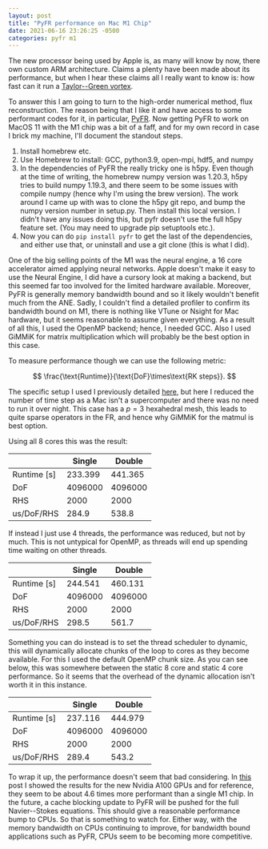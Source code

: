 ```yaml
---
layout: post
title: "PyFR performance on Mac M1 Chip"
date: 2021-06-16 23:26:25 -0500
categories: pyfr m1  
---
```


The new processor being used by Apple is, as many will know by now, there own
custom ARM architecture. Claims a plenty have been made about its performance,
but when I hear these claims all I really want to know is: how fast can it run a
[Taylor--Green vortex][tgv].

To answer this I am going to turn to the high-order numerical method, flux
reconstruction. The reason being that I like it and have access to some
performant codes for it, in particular, [PyFR][pyfr]. Now getting PyFR to work
on MacOS 11 with the M1 chip was a bit of a faff, and for my own record in case I
brick my machine, I'll document the standout steps.

1. Install homebrew etc.
1. Use Homebrew to install: GCC, python3.9, open-mpi, hdf5, and numpy
1. In the dependencies of PyFR the really tricky one is h5py. Even though at the
   time of writing, the homebrew numpy version was 1.20.3, h5py tries to build
   numpy 1.19.3, and there seem to be some issues with compile numpy (hence why
   I'm using the brew version). The work around I came up with was to clone the
   h5py git repo, and bump the numpy version number in setup.py. Then install
   this local version. I didn't have any issues doing this, but pyfr doesn't use
   the full h5py feature set. (You may need to upgrade pip setuptools etc.).
1. Now you can do `pip install pyfr` to get the last of the dependencies, and
   either use that, or uninstall and use a git clone (this is what I did).

One of the big selling points of the M1 was the neural engine, a 16 core
accelerator aimed applying neural networks. Apple doesn't make it easy to use
the Neural Engine, I did have a cursory look at making a backend, but this
seemed far too involved for the limited hardware available. Moreover, PyFR is
generally memory bandwidth bound and so it likely wouldn't benefit much from the
ANE. Sadly, I couldn't find a detailed profiler to confirm its bandwidth bound
on M1, there is nothing like VTune or Nsight for Mac hardware, but it seems
reasonable to assume given everything. As a result of all this, I used the
OpenMP backend; hence, I needed GCC. Also I used GiMMiK for matrix
multiplication which will probably be the best option in this case.

To measure performance though we can use the following metric:

$$
   \frac{\text{Runtime}}{\text{DoF}\times\text{RK steps}}.
$$

The specific setup I used I previously detailed [here][discourse], but here I
reduced the number of time step as a Mac isn't a supercomputer and there was no
need to run it over night. This case has a $p=3$ hexahedral mesh, this leads to
quite sparse operators in the FR, and hence why GiMMiK for the matmul is best
option.

Using all 8 cores this was the result:

|       | Single | Double | 
| ----------- | ----------- | ----------|
| Runtime [s]    | 233.399 | 441.365 |
| DoF   | 4096000 | 4096000 |
| RHS | 2000| 2000 |
| us/DoF/RHS | 284.9 | 538.8 |

If instead I just use 4 threads, the performance was reduced, but not by much.
This is not untypical for OpenMP, as threads will end up spending time waiting
on other threads.

|       | Single | Double | 
| ----------- | ----------- | ----------|
| Runtime [s]    | 244.541 | 460.131 |
| DoF   | 4096000 | 4096000 |
| RHS | 2000| 2000 |
| us/DoF/RHS | 298.5 | 561.7 |

Something you can do instead is to set the thread scheduler to dynamic, this
will dynamically allocate chunks of the loop to cores as they become available.
For this I used the default OpenMP chunk size. As you can see below, this was
somewhere between the static 8 core and static 4 core performance. So it seems
that the overhead of the dynamic allocation isn't worth it in this instance.


|       | Single | Double | 
| ----------- | ----------- | ----------|
| Runtime [s]    | 237.116 | 444.979 |
| DoF   | 4096000 | 4096000 |
| RHS | 2000| 2000 |
| us/DoF/RHS | 289.4 | 543.2 |

To wrap it up, the performance doesn't seem that bad considering. In
[this][discourse] post I showed the results for the new Nvidia A100 GPUs and for
reference, they seem to be about 4.6 times more performant than a single M1
chip. In the future, a cache blocking update to PyFR will be pushed for the full
Navier--Stokes equations. This should give a reasonable performance bump to
CPUs. So that is something to watch for. Either way, with the memory bandwidth
on CPUs continuing to improve, for bandwidth bound applications such as PyFR,
CPUs seem to be becoming more competitive.

[tgv]: https://doi.org/10.1098/rspa.1937.0036
[pyfr]: https://github.com/PyFR/PyFR
[discourse]: https://pyfr.discourse.group/t/tgv-performance-numbers/407/12